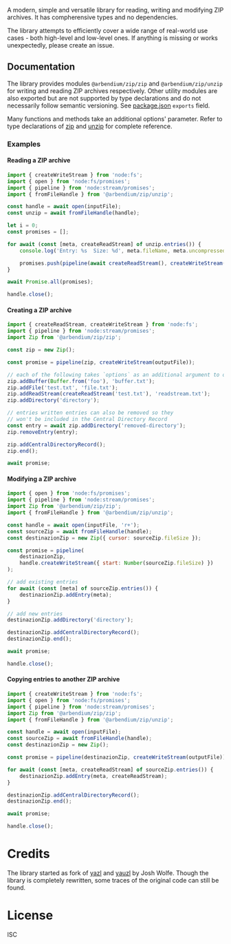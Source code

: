 A modern, simple and versatile library for reading, writing and modifying ZIP archives. It has compherensive types and no dependencies.

The library attempts to efficiently cover a wide range of real-world use cases - both high-level and low-level ones. If anything is missing or works unexpectedly, please create an issue.

## Documentation

The library provides modules `@arbendium/zip/zip` and `@arbendium/zip/unzip` for writing and reading ZIP archives respectively. Other utility modules are also exported but are not supported by type declarations and do not necessarily follow semantic versioning. See [package.json](package.json) `exports` field.

Many functions and methods take an additional options' parameter. Refer to type declarations of [zip](lib/zip.d.ts) and [unzip](lib/unzip.d.ts) for complete reference.

### Examples

#### Reading a ZIP archive

```js
import { createWriteStream } from 'node:fs';
import { open } from 'node:fs/promises';
import { pipeline } from 'node:stream/promises';
import { fromFileHandle } from '@arbendium/zip/unzip';

const handle = await open(inputFile);
const unzip = await fromFileHandle(handle);

let i = 0;
const promises = [];

for await (const [meta, createReadStream] of unzip.entries()) {
	console.log('Entry: %s  Size: %d', meta.fileName, meta.uncompressedSize);

	promises.push(pipeline(await createReadStream(), createWriteStream(`entry${i++}`)));
}

await Promise.all(promises);

handle.close();
```

#### Creating a ZIP archive

```js
import { createReadStream, createWriteStream } from 'node:fs';
import { pipeline } from 'node:stream/promises';
import Zip from '@arbendium/zip/zip';

const zip = new Zip();

const promise = pipeline(zip, createWriteStream(outputFile));

// each of the following takes `options` as an additional argument to override default behavior
zip.addBuffer(Buffer.from('foo'), 'buffer.txt');
zip.addFile('test.txt', 'file.txt');
zip.addReadStream(createReadStream('test.txt'), 'readstream.txt');
zip.addDirectory('directory');

// entries written entries can also be removed so they
// won't be included in the Central Directory Record
const entry = await zip.addDirectory('removed-directory');
zip.removeEntry(entry);

zip.addCentralDirectoryRecord();
zip.end();

await promise;
```

#### Modifying a ZIP archive

```js
import { open } from 'node:fs/promises';
import { pipeline } from 'node:stream/promises';
import Zip from '@arbendium/zip/zip';
import { fromFileHandle } from '@arbendium/zip/unzip';

const handle = await open(inputFile, 'r+');
const sourceZip = await fromFileHandle(handle);
const destinazionZip = new Zip({ cursor: sourceZip.fileSize });

const promise = pipeline(
	destinazionZip,
	handle.createWriteStream({ start: Number(sourceZip.fileSize) })
);

// add existing entries
for await (const [meta] of sourceZip.entries()) {
	destinazionZip.addEntry(meta);
}

// add new entries
destinazionZip.addDirectory('directory');

destinazionZip.addCentralDirectoryRecord();
destinazionZip.end();

await promise;

handle.close();
```

#### Copying entries to another ZIP archive

```js
import { createWriteStream } from 'node:fs';
import { open } from 'node:fs/promises';
import { pipeline } from 'node:stream/promises';
import Zip from '@arbendium/zip/zip';
import { fromFileHandle } from '@arbendium/zip/unzip';

const handle = await open(inputFile);
const sourceZip = await fromFileHandle(handle);
const destinazionZip = new Zip();

const promise = pipeline(destinazionZip, createWriteStream(outputFile));

for await (const [meta, createReadStream] of sourceZip.entries()) {
	destinazionZip.addEntry(meta, createReadStream);
}

destinazionZip.addCentralDirectoryRecord();
destinazionZip.end();

await promise;

handle.close();
```

# Credits

The library started as fork of [yazl](https://github.com/thejoshwolfe/yazl) and [yauzl](https://github.com/thejoshwolfe/yauzl) by Josh Wolfe. Though the library is completely rewritten, some traces of the original code can still be found.

# License

ISC
